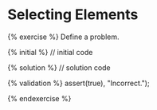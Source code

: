 # Selecting Elements

{% exercise %}
Define a problem.

{% initial %}
// initial code 

{% solution %}
// solution code

{% validation %}
assert(true), "Incorrect.");

{% endexercise %}